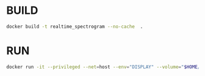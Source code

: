 # BUILD

```bash
docker build -t realtime_spectrogram --no-cache  .
```

# RUN

```bash
docker run -it --privileged --net=host --env="DISPLAY" --volume="$HOME/.Xauthority:/root/.Xauthority:rw" realtime_spectrogram:latest
```

